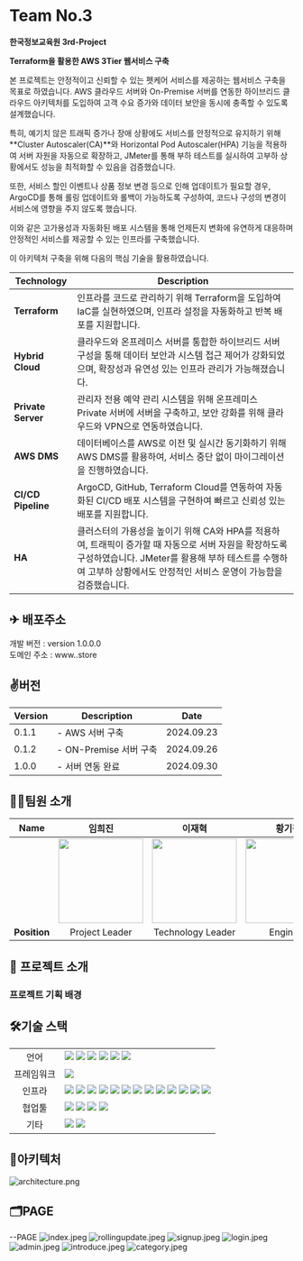 # Team No.3
__한국정보교육원 3rd-Project__ 

__Terraform을 활용한 AWS 3Tier 웹서비스 구축__


본 프로젝트는 안정적이고 신뢰할 수 있는 펫케어 서비스를 제공하는 웹서비스 구축을 목표로 하였습니다. AWS 클라우드 서버와 On-Premise 서버를 연동한 하이브리드 클라우드 아키텍처를 도입하여 고객 수요 증가와 데이터 보안을 동시에 충족할 수 있도록 설계했습니다.

특히, 예기치 않은 트래픽 증가나 장애 상황에도 서비스를 안정적으로 유지하기 위해 **Cluster Autoscaler(CA)**와 Horizontal Pod Autoscaler(HPA) 기능을 적용하여 서버 자원을 자동으로 확장하고, JMeter를 통해 부하 테스트를 실시하여 고부하 상황에서도 성능을 최적화할 수 있음을 검증했습니다.

또한, 서비스 할인 이벤트나 상품 정보 변경 등으로 인해 업데이트가 필요할 경우, ArgoCD를 통해 롤링 업데이트와 롤백이 가능하도록 구성하여, 코드나 구성의 변경이 서비스에 영향을 주지 않도록 했습니다.

이와 같은 고가용성과 자동화된 배포 시스템을 통해 언제든지 변화에 유연하게 대응하며 안정적인 서비스를 제공할 수 있는 인프라를 구축했습니다.

이 아키텍처 구축을 위해 다음의 핵심 기술을 활용하였습니다.

| Technology            | Description          |
|-----------------------|---------------------------------------------------------------------------------------------------|
| **Terraform**         | 인프라를 코드로 관리하기 위해 Terraform을 도입하여 IaC를 실현하였으며, 인프라 설정을 자동화하고 반복 배포를 지원합니다. |
| **Hybrid Cloud**      | 클라우드와 온프레미스 서버를 통합한 하이브리드 서버 구성을 통해 데이터 보안과 시스템 접근 제어가 강화되었으며, 확장성과 유연성 있는 인프라 관리가 가능해졌습니다. |
| **Private Server**      | 관리자 전용 예약 관리 시스템을 위해 온프레미스 Private 서버에 서버을 구축하고, 보안 강화를 위해 클라우드와 VPN으로 연동하였습니다. |
| **AWS DMS**           | 데이터베이스를 AWS로 이전 및 실시간 동기화하기 위해 AWS DMS를 활용하여, 서비스 중단 없이 마이그레이션을 진행하였습니다. |
| **CI/CD Pipeline** | ArgoCD, GitHub, Terraform Cloud를 연동하여 자동화된 CI/CD 배포 시스템을 구현하여 빠르고 신뢰성 있는 배포를 지원합니다. |
| **HA** | 클러스터의 가용성을 높이기 위해 CA와 HPA를 적용하여, 트래픽이 증가할 때 자동으로 서버 자원을 확장하도록 구성하였습니다. JMeter를 활용해 부하 테스트를 수행하여 고부하 상황에서도 안정적인 서비스 운영이 가능함을 검증했습니다. |

## ✈ 배포주소

개발 버전 : version 1.0.0.0 </br>
도메인 주소 : www..store </br>

## ✌️버전
| Version | Description | Date |
| --- | --- | --- |
| 0.1.1 | - AWS 서버 구축 | 2024.09.23 |
| 0.1.2 | - ON-Premise 서버 구축 | 2024.09.26 |
| 1.0.0 | - 서버 연동 완료 | 2024.09.30 |



## 🧑‍💻팀원 소개

| Name | 임희진 | 이재혁 | 황기창 |
| :------------: | :------------: | :------------: | :------------: |
|  | <img src="https://avatars.githubusercontent.com/u/174424101?v=4" width="150" /> | <img src="https://avatars.githubusercontent.com/u/174182609?v=4" width="150" /> | <img src="https://avatars.githubusercontent.com/u/175070823?v=4" width="150" /> |
| __Position__ | Project Leader | Technology Leader| Engineer|



## 📌 프로젝트 소개


### 프로젝트 기획 배경



## 🛠기술 스택

<table>
<tr>
 <td align="center">언어</td>
 <td>
  <img src="https://img.shields.io/badge/JavaScript-F7DF1E?style=for-the-badge&logo=JavaScript&logoColor=ffffff"/>
  <img src="https://img.shields.io/badge/Java-orange?style=for-the-badge&logo=Java&logoColor=white"/>
  <img src="https://img.shields.io/badge/html5-E34F26?style=for-the-badge&logo=html5&logoColor=white"> 	 
  <img src="https://img.shields.io/badge/css-1572B6?style=for-the-badge&logo=css3&logoColor=white"/>
  <img src="https://img.shields.io/badge/Python-3776AB?style=for-the-badge&logo=Python&logoColor=white">
  <img src="https://img.shields.io/badge/Node.js-339933?style=for-the-badge&logo=Node.js&logoColor=white">
 </td>
</tr>
	
<tr>
 <td align="center">프레임워크</td>
 <td>
  <img src="https://img.shields.io/badge/Spring-6DB33F?style=for-the-badge&logo=Spring&logoColor=ffffff"/> 
</tr>

<tr>
 <td align="center">인프라</td>
 <td>
  <img src="https://img.shields.io/badge/MariaDB-003545?style=for-the-badge&logo=mariadb&logoColor=white"/>
  <img src="https://img.shields.io/badge/tomcat-F8DC75?style=for-the-badge&logo=apachetomcat&logoColor=black">
	<img src="https://img.shields.io/badge/nginx-009639?style=for-the-badge&logo=nginx&logoColor=white">
  <img src="https://img.shields.io/badge/docker-2496ED?style=for-the-badge&logo=docker&logoColor=ffffff"/>
  <img src="https://img.shields.io/badge/linux-FCC624?style=for-the-badge&logo=linux&logoColor=black">
  <img src="https://img.shields.io/badge/oracle-F80000?style=for-the-badge&logo=oracle&logoColor=white">
  <img src="https://img.shields.io/badge/AWS-%23FF9900.svg?style=for-the-badge&logo=amazon-aws&logoColor=white"/>
  <img src="https://img.shields.io/badge/Redis-DC382D?style=for-the-badge&logo=Redis&logoColor=white"> 
  <img src="https://img.shields.io/badge/Amazon%20EC2-FF9900?style=for-the-badge&logo=Amazon%20EC2&logoColor=white">
  <img src="https://img.shields.io/badge/Ubuntu-E95420?style=for-the-badge&logo=Ubuntu&logoColor=white"/>
  <img src="https://img.shields.io/badge/amazonrds-000000?style=for-the-badge&logo=amazonrds&logoColor=#527FFF"/>
  <img src="https://img.shields.io/badge/amazonroute53-000000?style=for-the-badge&logo=amazonroute53&logoColor=#8C4FFF"/>
  <img src="https://img.shields.io/badge/amazoneks-000000?style=for-the-badge&logo=amazoneks53&logoColor=#FF9900"/>
  
  
<tr>
 <td align="center">협업툴</td>
 <td>
    <img src="https://img.shields.io/badge/Git-F05032?style=for-the-badge&logo=Git&logoColor=white"/>
    <img src="https://img.shields.io/badge/GitHub-181717?style=for-the-badge&logo=GitHub&logoColor=white"/>
    <img src="https://img.shields.io/badge/GitHub Actions-2088FF?style=for-the-badge&logo=GitHub Actions&logoColor=white">
    <img src="https://img.shields.io/badge/terraform-000000?style=for-the-badge&logo=terraform&logoColor=#844FBA"/>

   
 </td>
</tr>
<tr>
 <td align="center">기타</td>
 <td>
    <img src="https://img.shields.io/badge/Notion-000000?style=for-the-badge&logo=Notion&logoColor=white"/>
    <img src="https://img.shields.io/badge/JSON-000000?style=for-the-badge&logo=json&logoColor=white"/>
</tr>
</table>

## 🧱아키텍처
![architecture.png](images/architecture.png)







## 🗂PAGE
--PAGE
![index.jpeg](images/index.jpeg) ![rollingupdate.jpeg](images/rollingupdate.jpeg)
![signup.jpeg](images/signup.jpeg) ![login.jpeg](images/login.jpeg)
![admin.jpeg](images/admin.jpeg) ![introduce.jpeg](images/introduce.jpeg)
![category.jpeg](images/category.jpeg)

